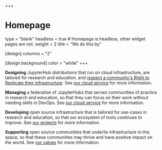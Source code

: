+++
# Homepage
type = "blank"
headless = true  # Homepage is headless, other widget pages are not.
weight = 2
title = "We do this by"

[design]
  columns = "2"

  [design.background]
    color = "white"
+++

**Designing** JupyterHub distributions that run on cloud infrastructure, are tailored for research and education, and [respect a community's Right to Replicate their infrastructure](/right-to-replicate). See [our cloud service](/service) for more information.

**Managing** a federation of JupyterHubs that serves communities of practice in research and education, so that they can focus on their work without needing skills in DevOps. See [our cloud service](/service) for more information.

**Developing** open source infrastructure that is tailored for use-cases in research and education, so that our ecosystem of tools continues to improve. See [our projects](/projects) for more information.

**Supporting** open source communities that underlie infrastructure in this space, so that these communities may thrive and have positive impact on the world. See [our values](/about/#values) for more information.
